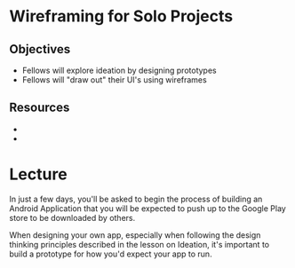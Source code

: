 # Wireframing for Solo Projects

## Objectives
* Fellows will explore ideation by designing prototypes
* Fellows will "draw out" their UI's using wireframes

## Resources
* []()
* []()

# Lecture

In just a few days, you'll be asked to begin the process of building an Android Application that you will be expected to push up to the Google Play store to be downloaded by others.

When designing your own app, especially when following the design thinking principles described in the lesson on Ideation, it's important to build a prototype for how you'd expect your app to run.
